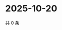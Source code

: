 # 2025-10-20

共 0 条

<!-- BEGIN ZHIHUVIDEO -->
<!-- 最后更新时间 Mon Oct 20 2025 21:23:58 GMT+0800 (China Standard Time) -->

<!-- END ZHIHUVIDEO -->
